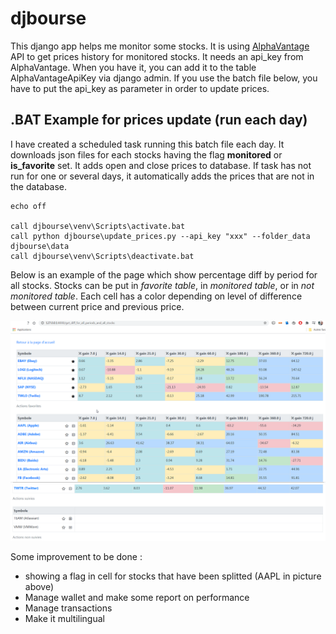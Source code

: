 # djbourse

This django app helps me monitor some stocks. It is using [AlphaVantage](https://rapidapi.com/alphavantage/api/alpha-vantage) API to get prices history for monitored stocks. It needs an api_key from AlphaVantage. When you have it, you can add it to the table AlphaVantageApiKey via django admin. If you use the batch file below, you have to put the api_key as parameter in order to update prices.

## .BAT Example for prices update (run each day)
I have created a scheduled task running this batch file each day. It downloads json files for each stocks having the flag **monitored** or **is_favorite** set. It adds open and close prices to database. If task has not run for one or several days, it automatically adds the prices that are not in the database.

```
echo off

call djbourse\venv\Scripts\activate.bat
call python djbourse\update_prices.py --api_key "xxx" --folder_data djbourse\data
call djbourse\venv\Scripts\deactivate.bat
```
Below is an example of the page which show percentage diff by period for all stocks. Stocks can be put in *favorite table*, in *monitored table*, or in *not monitored table*.
Each cell has a color depending on level of difference between current price and previous price.

![](images/get_diff_for_all_periods_and_all_stocks.png)
![](images/actions_non_suivies.png)


Some improvement to be done : 
* showing a flag in cell for stocks that have been splitted (AAPL in picture above)
* Manage wallet and make some report on performance
* Manage transactions
* Make it multilingual